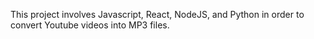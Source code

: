This project involves Javascript, React, NodeJS, and Python in order to convert Youtube videos into MP3 files. 
